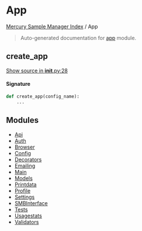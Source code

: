 # App

[Mercury Sample Manager Index](../README.md#mercury-sample-manager-index) /
App

> Auto-generated documentation for [app](https://github.com/HolgerGraef/MSM/blob/master/app/__init__.py) module.

## create_app

[Show source in __init__.py:28](https://github.com/HolgerGraef/MSM/blob/master/app/__init__.py#L28)

#### Signature

```python
def create_app(config_name):
    ...
```



## Modules

- [Api](api/index.md)
- [Auth](auth/index.md)
- [Browser](browser/index.md)
- [Config](./config.md)
- [Decorators](./decorators.md)
- [Emailing](./emailing.md)
- [Main](main/index.md)
- [Models](./models.md)
- [Printdata](printdata/index.md)
- [Profile](profile/index.md)
- [Settings](settings/index.md)
- [SMBInterface](./smbinterface.md)
- [Tests](tests/index.md)
- [Usagestats](./usagestats.md)
- [Validators](./validators.md)
